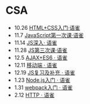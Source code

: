# CSA
+ 10.26 [HTML+CSS入门·语雀](https://www.yuque.com/ldfgqb/fpkor3/wwbwpy)
+ 11.7 [JavaScript第一次课·语雀](https://www.yuque.com/ldfgqb/fpkor3/rgu0y6)
+ 11.14 [JS深入· 语雀](https://www.yuque.com/ldfgqb/fpkor3/zrgf1u#TOOIW)
+ 11.28 [JS第三次课·语雀](https://www.yuque.com/ldfgqb/fpkor3/ibo7qz)
+ 12.5 [AJAX+ES6 · 语雀](https://www.yuque.com/ldfgqb/fpkor3/kgltn0)
+ 12.11 [移动端 · 语雀](https://www.yuque.com/ldfgqb/fpkor3/vhuagw)
+ 12.19 [JS复习及补充 · 语雀](https://www.yuque.com/ldfgqb/fpkor3/uom748)
+ 1.23 [Node.js入门 · 语雀](https://www.yuque.com/ldfgqb/fpkor3/feq47y)
+ 1.31 [webpack入门 · 语雀](https://www.yuque.com/ldfgqb/fpkor3/qvop63)
+ 2.12 [HTTP · 语雀](https://www.yuque.com/ldfgqb/fpkor3/ygl3b6)
